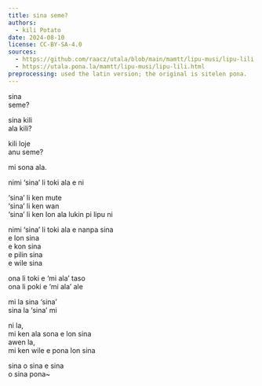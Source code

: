 ```yaml
---
title: sina seme?
authors:
  - kili Potato
date: 2024-08-10
license: CC-BY-SA-4.0
sources:
  - https://github.com/raacz/utala/blob/main/mamtt/lipu-musi/lipu-lili.md
  - https://utala.pona.la/mamtt/lipu-musi/lipu-lili.html
preprocessing: used the latin version; the original is sitelen pona.
---
```


sina  
seme?

sina kili  
ala kili?

kili loje  
anu seme?

mi sona ala.

nimi ‘sina’ li toki ala e ni

‘sina’ li ken mute  
‘sina’ li ken wan  
‘sina’ li ken lon ala lukin pi lipu ni

nimi ‘sina’ li toki ala e nanpa sina  
e lon sina  
e kon sina  
e pilin sina  
e wile sina

ona li toki e ‘mi ala’ taso  
ona li poki e ‘mi ala’ ale

mi la sina ‘sina’  
sina la ‘sina’ mi

ni la,  
mi ken ala sona e lon sina  
awen la,  
mi ken wile e pona lon sina

sina o sina e sina  
o sina pona~
